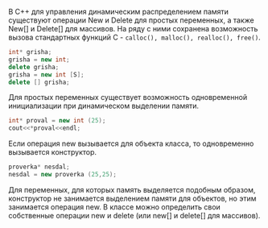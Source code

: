 В C++ для управления динамическим распределением памяти существуют операции New и Delete для простых переменных, а также New[] и Delete[] для массивов. На ряду с ними сохранена возможность вызова стандартных функций C - `calloc(), malloc(), realloc(), free()`.
```cpp
int* grisha;
grisha = new int;
delete grisha;
grisha = new int [S];
delete [] grisha;
```
Для простых переменных существует возможность одновременной инициализации при динамическом выделении памяти.
```cpp
int* proval = new int (25);
cout<<*proval<<endl;
```
Если операция new вызывается для объекта класса, то одновременно вызывается конструктор.
```cpp
proverka* nesdal;
nesdal = new proverka (25,25);
```
Для переменных, для которых память выделяется подобным образом, конструктор не занимается выделением памяти для объектов, но этим занимается операция new.
В классе можно определить свои собственные операции new и delete (или new[] и delete[] для массивов).
